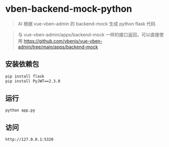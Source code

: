 # vben-backend-mock-python
> AI 根据 vue-vben-admin 的 backend-mock 生成 python flask 代码

> 与 vue-vben-admin/apps/backend-mock 一样的接口返回，可以直接使用
https://github.com/vbenjs/vue-vben-admin/tree/main/apps/backend-mock


## 安装依赖包
```bash
pip install flask
pip install PyJWT==2.3.0
```

## 运行
`python app.py`

## 访问
`http://127.0.0.1:5320`

